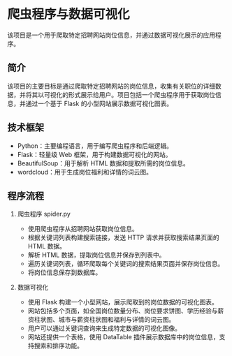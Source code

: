 # 爬虫程序与数据可视化

该项目是一个用于爬取特定招聘网站岗位信息，并通过数据可视化展示的应用程序。

## 简介

该项目的主要目标是通过爬取特定招聘网站的岗位信息，收集有关职位的详细数据，并将其以可视化的形式展示给用户。项目包括一个爬虫程序用于获取岗位信息，并通过一个基于 Flask 的小型网站展示数据可视化图表。

## 技术框架

- Python：主要编程语言，用于编写爬虫程序和后端逻辑。
- Flask：轻量级 Web 框架，用于构建数据可视化的网站。
- BeautifulSoup：用于解析 HTML 数据和提取所需的岗位信息。
- wordcloud：用于生成岗位福利和详情的词云图。

## 程序流程

1. 爬虫程序 spider.py

   - 使用爬虫程序从招聘网站获取岗位信息。
   - 根据关键词列表构建搜索链接，发送 HTTP 请求并获取搜索结果页面的 HTML 数据。
   - 解析 HTML 数据，提取岗位信息并保存到列表中。
   - 遍历关键词列表，循环爬取每个关键词的搜索结果页面并保存岗位信息。
   - 将岗位信息保存到数据库。

2. 数据可视化

   - 使用 Flask 构建一个小型网站，展示爬取到的岗位数据的可视化图表。
   - 网站包括多个页面，如全国岗位数量分布、岗位要求饼图、学历经验与薪资柱状图、城市与薪资柱状图和福利与详情的词云图。
   - 用户可以通过关键词查询来生成特定数据的可视化图像。
   - 网站还提供一个表格，使用 DataTable 插件展示数据库中的岗位信息，支持搜索和排序功能。
